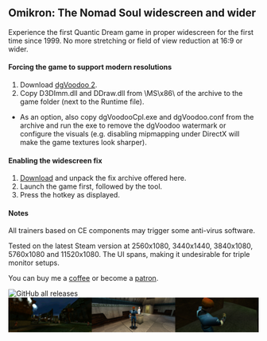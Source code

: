 ## Omikron: The Nomad Soul widescreen and wider

Experience the first Quantic Dream game in proper widescreen for the first time since 1999. No more stretching or field of view reduction at 16:9 or wider.

#### Forcing the game to support modern resolutions
1. Download [dgVoodoo 2](https://github.com/dege-diosg/dgVoodoo2/releases).
2. Copy D3DImm.dll and DDraw.dll from \MS\x86\ of the archive to the game folder (next to the Runtime file).
* As an option, also copy dgVoodooCpl.exe and dgVoodoo.conf from the archive and run the exe to remove the dgVoodoo watermark or configure the visuals (e.g. disabling mipmapping under DirectX will make the game textures look sharper).

#### Enabling the widescreen fix
1. [Download](/../../releases) and unpack the fix archive offered here.
2. Launch the game first, followed by the tool.
3. Press the hotkey as displayed.

#### Notes
All trainers based on CE components may trigger some anti-virus software.

Tested on the latest Steam version at 2560x1080, 3440x1440, 3840x1080, 5760x1080 and 11520x1080. The UI spans, making it undesirable for triple monitor setups.

You can buy me a [coffee](https://ko-fi.com/rozziroxx) or become a [patron](https://www.patreon.com/rozzi).

![GitHub all releases](https://img.shields.io/github/downloads/RoseTheFlower/OmikronTheNomadSoulWide/total?style=flat-square)
![](preview.jpg)
